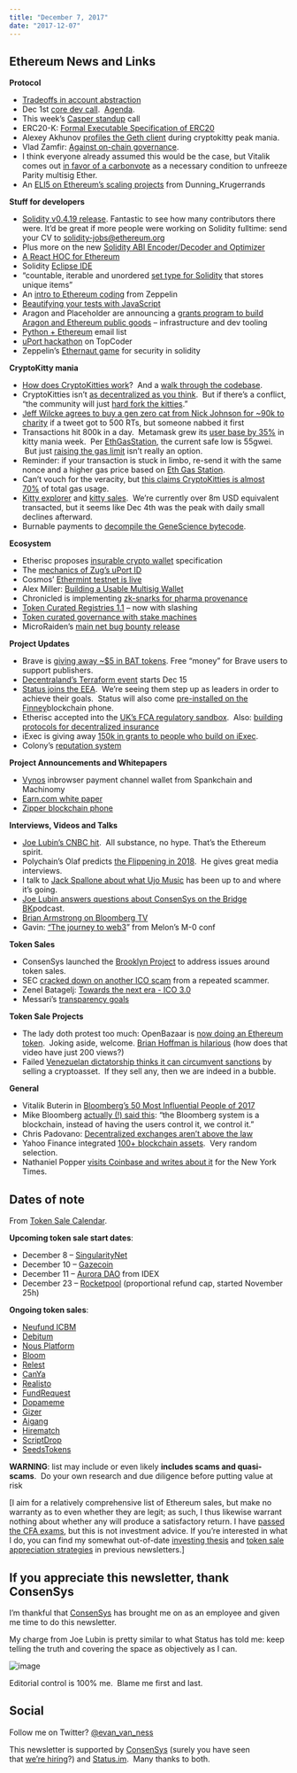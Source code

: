 ```yaml
---
title: "December 7, 2017"
date: "2017-12-07"
---
```


## Ethereum News and Links  

**Protocol**

- [Tradeoffs in account abstraction](https://t.umblr.com/redirect?z=https%3A%2F%2Fethresear.ch%2Ft%2Ftradeoffs-in-account-abstraction-proposals%2F263&t=NjcyNzU3ODZmZDFiNDNmMDkyZDU5NjM2MTQxNTI1YTM4NDdhMTQ2Nix6YUR4cjd3Yg%3D%3D&b=t%3AQ8svKXOQOFn4j1wJ-IeWRA&p=https%3A%2F%2Fwww.weekinethereum.com%2Fpost%2F168288502248%2Fdecember-7-2017&m=0)
- Dec 1st [core dev call](https://t.umblr.com/redirect?z=https%3A%2F%2Fwww.youtube.com%2Fwatch%3Fv%3D1GulA7iA-O0&t=MDBiZTJkMzUyM2NjZWMxNzBkYjUzN2FlZTcwZmY0MWY3ODNjOWJhMyx6YUR4cjd3Yg%3D%3D&b=t%3AQ8svKXOQOFn4j1wJ-IeWRA&p=https%3A%2F%2Fwww.weekinethereum.com%2Fpost%2F168288502248%2Fdecember-7-2017&m=0).  [Agenda](https://t.umblr.com/redirect?z=https%3A%2F%2Fgithub.com%2Fethereum%2Fpm%2Fissues%2F27&t=MTJjMzJlNGNmM2ZhNGE5MGRmZjAxMzIyMDJmMjJmZTA1MWQwMGYzMix6YUR4cjd3Yg%3D%3D&b=t%3AQ8svKXOQOFn4j1wJ-IeWRA&p=https%3A%2F%2Fwww.weekinethereum.com%2Fpost%2F168288502248%2Fdecember-7-2017&m=0).
- This week’s [Casper standup](https://t.umblr.com/redirect?z=https%3A%2F%2Fwww.youtube.com%2Fwatch%3Fv%3D7B-aGMn7rGQ&t=NGU4NjI3YmI1ZDE2MzYzZjdkNzE1MGFlZGM0MzhkZmY1MmI4ZjU4Nyx6YUR4cjd3Yg%3D%3D&b=t%3AQ8svKXOQOFn4j1wJ-IeWRA&p=https%3A%2F%2Fwww.weekinethereum.com%2Fpost%2F168288502248%2Fdecember-7-2017&m=0) call
- ERC20-K: [Formal Executable Specification of ERC20](https://t.umblr.com/redirect?z=https%3A%2F%2Fruntimeverification.com%2Fblog%2F%3Fp%3D496&t=YWQ3MDZmODYxYzlhOWJjMDcxNzBmNWVmOGYwMjJkODkyNTAyNDRiYyx6YUR4cjd3Yg%3D%3D&b=t%3AQ8svKXOQOFn4j1wJ-IeWRA&p=https%3A%2F%2Fwww.weekinethereum.com%2Fpost%2F168288502248%2Fdecember-7-2017&m=0)
- Alexey Akhunov [profiles the Geth client](https://t.umblr.com/redirect?z=https%3A%2F%2Fmedium.com%2F%40akhounov%2Fhow-to-speed-up-ethereum-in-the-face-of-crypto-kitties-7a9c901d98e9&t=Zjc1YmFlZjE1MTU5MmMzYjI3NzVhZjYxODc2OGVmMDFmYTcwYmFkNSx6YUR4cjd3Yg%3D%3D&b=t%3AQ8svKXOQOFn4j1wJ-IeWRA&p=https%3A%2F%2Fwww.weekinethereum.com%2Fpost%2F168288502248%2Fdecember-7-2017&m=0) during cryptokitty peak mania.
- Vlad Zamfir: [Against on-chain governance](https://t.umblr.com/redirect?z=https%3A%2F%2Fmedium.com%2F%40Vlad_Zamfir%2Fagainst-on-chain-governance-a4ceacd040ca&t=YmNiZGZjYjFlMDA5MTAzOWI2MzgzZjNjNGMyN2YwZDAxNTM0OGU0YSx6YUR4cjd3Yg%3D%3D&b=t%3AQ8svKXOQOFn4j1wJ-IeWRA&p=https%3A%2F%2Fwww.weekinethereum.com%2Fpost%2F168288502248%2Fdecember-7-2017&m=0).
- I think everyone already assumed this would be the case, but Vitalik comes out [in favor of a carbonvote](https://t.umblr.com/redirect?z=https%3A%2F%2Fwww.reddit.com%2Fr%2Fethereum%2Fcomments%2F7gt8we%2Fagainst_onchain_governance%2Fdqlu3b4%2F%3Fcontext%3D3&t=ZDg0YWFmNjFlMThiNWExOGRlZTJlMTI2ZWUzMzVjYjJkY2YzNjEzOSx6YUR4cjd3Yg%3D%3D&b=t%3AQ8svKXOQOFn4j1wJ-IeWRA&p=https%3A%2F%2Fwww.weekinethereum.com%2Fpost%2F168288502248%2Fdecember-7-2017&m=0) as a necessary condition to unfreeze Parity multisig Ether.
- An [ELI5 on Ethereum’s scaling projects](https://t.umblr.com/redirect?z=https%3A%2F%2Fwww.reddit.com%2Fr%2Fethtrader%2Fcomments%2F7hosfw%2Fcryptokitties_bitcoiners_badmouthing_and_the_next%2Fdqswupy%2F&t=ZjJkODQ3OWQ3MjQ0YTZhOGQ0NDI2YzQxYzQ2N2UxMzY4MjEzZmEyNCx6YUR4cjd3Yg%3D%3D&b=t%3AQ8svKXOQOFn4j1wJ-IeWRA&p=https%3A%2F%2Fwww.weekinethereum.com%2Fpost%2F168288502248%2Fdecember-7-2017&m=0) from Dunning\_Krugerrands

**Stuff for developers**

- [Solidity v0.4.19 release](https://t.umblr.com/redirect?z=https%3A%2F%2Fgithub.com%2Fethereum%2Fsolidity%2Freleases%2Ftag%2Fv0.4.19&t=MGM3OWZhMjlmODc1ZjI0NWM0YzI3NThlOTQ1NDA3MTQ3NDljZGU3NCx6YUR4cjd3Yg%3D%3D&b=t%3AQ8svKXOQOFn4j1wJ-IeWRA&p=https%3A%2F%2Fwww.weekinethereum.com%2Fpost%2F168288502248%2Fdecember-7-2017&m=0). Fantastic to see how many contributors there were. It’d be great if more people were working on Solidity fulltime: send your CV to solidity-jobs@ethereum.org
- Plus more on the new [Solidity ABI Encoder/Decoder and Optimizer](https://t.umblr.com/redirect?z=https%3A%2F%2Fmedium.com%2F%40chriseth%2Fthe-new-solidity-abi-encoder-decoder-and-optimizer-aee8f91e2455&t=OWQ3MjljNTRkMmVmYjUyMDAwNzQwYTNkNzgzZDI5ZGM5OWY2MjU0MSx6YUR4cjd3Yg%3D%3D&b=t%3AQ8svKXOQOFn4j1wJ-IeWRA&p=https%3A%2F%2Fwww.weekinethereum.com%2Fpost%2F168288502248%2Fdecember-7-2017&m=0)
- [A React HOC for Ethereum](https://t.umblr.com/redirect?z=https%3A%2F%2Fcodeburst.io%2Fhow-to-make-a-react-hoc-for-ethereum-dapps-in-42-lines-of-code-f54cb0eb5221&t=NDc5MmE3OGVmNTZmMzVkMzRmMTM2NjcyMGZlZWMzNjlkOWNiMGU2Mix6YUR4cjd3Yg%3D%3D&b=t%3AQ8svKXOQOFn4j1wJ-IeWRA&p=https%3A%2F%2Fwww.weekinethereum.com%2Fpost%2F168288502248%2Fdecember-7-2017&m=0)
- Solidity [Eclipse IDE](https://t.umblr.com/redirect?z=https%3A%2F%2Fgithub.com%2FYakindu%2Fsolidity-ide&t=ZDNjYTIxYmZiNzliZTEyYzVlMGQ4NzQxMzhkOWZhNmJhY2I5MDAxZCx6YUR4cjd3Yg%3D%3D&b=t%3AQ8svKXOQOFn4j1wJ-IeWRA&p=https%3A%2F%2Fwww.weekinethereum.com%2Fpost%2F168288502248%2Fdecember-7-2017&m=0)
- “countable, iterable and unordered [set type for Solidity](https://t.umblr.com/redirect?z=https%3A%2F%2Fgithub.com%2FJesseBusman%2FSoliditySet&t=YzJjYTIzNGQ5M2MzMTI3NTc1NTcyNDAxNjdmM2EzYWYxN2Y0NjBiZCx6YUR4cjd3Yg%3D%3D&b=t%3AQ8svKXOQOFn4j1wJ-IeWRA&p=https%3A%2F%2Fwww.weekinethereum.com%2Fpost%2F168288502248%2Fdecember-7-2017&m=0) that stores unique items”
- An [intro to Ethereum coding](https://t.umblr.com/redirect?z=https%3A%2F%2Fblog.zeppelin.solutions%2Fa-gentle-introduction-to-ethereum-programming-part-2-7bbf15e1a953&t=NmZhZTQwYzkwZjNjMTk1YTdmOGE4NDZmNTFjYTBjZWYzNzAzMjhhZCx6YUR4cjd3Yg%3D%3D&b=t%3AQ8svKXOQOFn4j1wJ-IeWRA&p=https%3A%2F%2Fwww.weekinethereum.com%2Fpost%2F168288502248%2Fdecember-7-2017&m=0) from Zeppelin
- [Beautifying your tests with JavaScript](https://t.umblr.com/redirect?z=https%3A%2F%2Fmedium.com%2F%40gus_tavo_guim%2Fbeautifying-your-smart-contract-tests-with-javascript-4d284efcb2e8&t=YmQ5NDhmNjQxNjdlMjMzOGZjOTg4MjUyZTAwZTk5NDkxNGM1ODBiMCx6YUR4cjd3Yg%3D%3D&b=t%3AQ8svKXOQOFn4j1wJ-IeWRA&p=https%3A%2F%2Fwww.weekinethereum.com%2Fpost%2F168288502248%2Fdecember-7-2017&m=0)
- Aragon and Placeholder are announcing a [grants program to build Aragon and Ethereum public goods](https://t.umblr.com/redirect?z=https%3A%2F%2Fblog.aragon.one%2Fintroducing-aragon-nest-1aa8c91c0566&t=MWJiYjVlNTYzNWRhMTQxMWQyNGYyOTIxZjI3ODJjODcwMDM4MDAxMix6YUR4cjd3Yg%3D%3D&b=t%3AQ8svKXOQOFn4j1wJ-IeWRA&p=https%3A%2F%2Fwww.weekinethereum.com%2Fpost%2F168288502248%2Fdecember-7-2017&m=0) – infrastructure and dev tooling
- [Python + Ethereum](https://t.umblr.com/redirect?z=https%3A%2F%2Fgroups.google.com%2Fforum%2F%23%21forum%2Fpython-ethereum&t=ZTcwYjUwNTVjODNlNTQwNjhmYjIyN2UyMGY0MzFjY2M3MWE1OGM1YSx6YUR4cjd3Yg%3D%3D&b=t%3AQ8svKXOQOFn4j1wJ-IeWRA&p=https%3A%2F%2Fwww.weekinethereum.com%2Fpost%2F168288502248%2Fdecember-7-2017&m=0) email list
- [uPort hackathon](https://t.umblr.com/redirect?z=https%3A%2F%2Fwww.topcoder.com%2Fchallenges%2F30060883&t=YTE3MWM4ZTkxMzU5NDBmOGNjZjU5NDkxNWFiMjI0YWIxOWY1YzI4MSx6YUR4cjd3Yg%3D%3D&b=t%3AQ8svKXOQOFn4j1wJ-IeWRA&p=https%3A%2F%2Fwww.weekinethereum.com%2Fpost%2F168288502248%2Fdecember-7-2017&m=0) on TopCoder
- Zeppelin’s [Ethernaut game](https://t.umblr.com/redirect?z=https%3A%2F%2Fethernaut.zeppelin.solutions%2F&t=MTlmMDIxYTJhMDI1NDllMDRmMjE2YzRjMjBhOTJiOGJlMGZiNjFlOCx6YUR4cjd3Yg%3D%3D&b=t%3AQ8svKXOQOFn4j1wJ-IeWRA&p=https%3A%2F%2Fwww.weekinethereum.com%2Fpost%2F168288502248%2Fdecember-7-2017&m=0) for security in solidity

**CryptoKitty mania**

- [How does CryptoKitties work](https://t.umblr.com/redirect?z=https%3A%2F%2Fmedium.com%2F%40aidobreen%2Fhow-does-cryptokitties-co-work-e5071c0abf73&t=ZDhiMDAzOGI3ODkyMmI1NWQ5NWU1ZTU1MjQ3YWY0ZWYyYjdkMWQzNCx6YUR4cjd3Yg%3D%3D&b=t%3AQ8svKXOQOFn4j1wJ-IeWRA&p=https%3A%2F%2Fwww.weekinethereum.com%2Fpost%2F168288502248%2Fdecember-7-2017&m=0)?  And a [walk through the codebase](https://t.umblr.com/redirect?z=https%3A%2F%2Fmedium.com%2Floom-network%2Fhow-to-code-your-own-cryptokitties-style-game-on-ethereum-7c8ac86a4eb3&t=MGM1MmRlOTRiNTMwZGRmODFhMDQzNmYxNDg3MzNmZWNkYjdmMDMxYSx6YUR4cjd3Yg%3D%3D&b=t%3AQ8svKXOQOFn4j1wJ-IeWRA&p=https%3A%2F%2Fwww.weekinethereum.com%2Fpost%2F168288502248%2Fdecember-7-2017&m=0).
- CryptoKitties isn’t [as decentralized as you think](https://t.umblr.com/redirect?z=https%3A%2F%2Fmedium.com%2Floom-network%2Fyour-crypto-kitty-isnt-forever-why-dapps-aren-t-as-decentralized-as-you-think-871d6acfea&t=YTk5YWM5Y2NlOGUwMmFkZTIxMTU2ZmJlZjM1NTlmMGFkYjIzMmJiNSx6YUR4cjd3Yg%3D%3D&b=t%3AQ8svKXOQOFn4j1wJ-IeWRA&p=https%3A%2F%2Fwww.weekinethereum.com%2Fpost%2F168288502248%2Fdecember-7-2017&m=0).  But if there’s a conflict, “the community will just [hard fork the kitties](https://twitter.com/VitalikButerin/status/937631022765588480).”
- [Jeff Wilcke agrees to buy a gen zero cat from Nick Johnson for ~90k to charity](https://t.umblr.com/redirect?z=https%3A%2F%2Fhackernoon.com%2Fhow-to-turn-1-digital-cat-into-150-analogue-cows-bc1ddb91845f&t=Y2JiYjdjYjE2ZTUwNGE1OGI3ZmVlMTI1NGZjMzhhMTg1NGVkNWI3Yyx6YUR4cjd3Yg%3D%3D&b=t%3AQ8svKXOQOFn4j1wJ-IeWRA&p=https%3A%2F%2Fwww.weekinethereum.com%2Fpost%2F168288502248%2Fdecember-7-2017&m=0) if a tweet got to 500 RTs, but someone nabbed it first
- Transactions hit 800k in a day.  Metamask grew its [user base by 35%](https://t.umblr.com/redirect?z=https%3A%2F%2Fmedium.com%2Fmetamask%2Fmetamask-cryptokitty-performance-update-83d851af0147&t=MTdhOGFiZTlhNTJmYjMyOWQ5NzNhNGYwMWJjMjM3ZjFlNDQwY2RkMyx6YUR4cjd3Yg%3D%3D&b=t%3AQ8svKXOQOFn4j1wJ-IeWRA&p=https%3A%2F%2Fwww.weekinethereum.com%2Fpost%2F168288502248%2Fdecember-7-2017&m=0) in kitty mania week.  Per [EthGasStation](https://t.umblr.com/redirect?z=https%3A%2F%2Fethgasstation.info%2Findex.php&t=NDE0ODRmZjllNGI5ZWFlMmM5NjY4NGExYTJiMGJiNjA4YjlkZmQ3Nix6YUR4cjd3Yg%3D%3D&b=t%3AQ8svKXOQOFn4j1wJ-IeWRA&p=https%3A%2F%2Fwww.weekinethereum.com%2Fpost%2F168288502248%2Fdecember-7-2017&m=0), the current safe low is 55gwei.  But just [raising the gas limit](https://t.umblr.com/redirect?z=https%3A%2F%2Fwww.reddit.com%2Fr%2Fethereum%2Fcomments%2F7hmlm4%2Fcan_we_please_increase_the_gas_limit%2Fdqsnf3q%2F%3Fcontext%3D3&t=MTU2NDNmN2RjN2JmZWY0OWMyOTM1MDkyODRhODk0MDBjMDY2Y2EzMyx6YUR4cjd3Yg%3D%3D&b=t%3AQ8svKXOQOFn4j1wJ-IeWRA&p=https%3A%2F%2Fwww.weekinethereum.com%2Fpost%2F168288502248%2Fdecember-7-2017&m=0) isn’t really an option.
- Reminder: if your transaction is stuck in limbo, re-send it with the same nonce and a higher gas price based on [Eth Gas Station](https://t.umblr.com/redirect?z=https%3A%2F%2Fethgasstation.info%2FhashPowerTable.php&t=OGIyZDVjM2ZhYTg0OTcyMWU2NDYxYTJiMzc0OTA4MmJiNjZhZmJlYSx6YUR4cjd3Yg%3D%3D&b=t%3AQ8svKXOQOFn4j1wJ-IeWRA&p=https%3A%2F%2Fwww.weekinethereum.com%2Fpost%2F168288502248%2Fdecember-7-2017&m=0).
- Can’t vouch for the veracity, but [this claims CryptoKitties is almost 70%](https://t.umblr.com/redirect?z=https%3A%2F%2Fwww.reddit.com%2Fr%2Fethereum%2Fcomments%2F7i0gj6%2Fhere_is_real_gas_guzzling_pending_queue_stats%2F&t=MzU3ZTEyMDJiMTVkN2ZiYWRhNjA4YzA1MTlhNDRkYmQyZWRkZWZkZix6YUR4cjd3Yg%3D%3D&b=t%3AQ8svKXOQOFn4j1wJ-IeWRA&p=https%3A%2F%2Fwww.weekinethereum.com%2Fpost%2F168288502248%2Fdecember-7-2017&m=0) of total gas usage.
- [Kitty explorer](https://t.umblr.com/redirect?z=http%3A%2F%2Fwww.kittyexplorer.com%2Fprices%2F&t=Zjg5NGM3NTg2NDVhNWE4M2Q2ODY0YWQ2NDAyYWZlMmUwM2RlN2YxMyx6YUR4cjd3Yg%3D%3D&b=t%3AQ8svKXOQOFn4j1wJ-IeWRA&p=https%3A%2F%2Fwww.weekinethereum.com%2Fpost%2F168288502248%2Fdecember-7-2017&m=0) and [kitty sales](https://t.umblr.com/redirect?z=https%3A%2F%2Fkittysales.herokuapp.com%2F&t=OGVmYWUxOTc4OGUxYTc1MGYwNjU1NzAzNzAyYTM5MzBjOGJkMDJmYSx6YUR4cjd3Yg%3D%3D&b=t%3AQ8svKXOQOFn4j1wJ-IeWRA&p=https%3A%2F%2Fwww.weekinethereum.com%2Fpost%2F168288502248%2Fdecember-7-2017&m=0).  We’re currently over 8m USD equivalent transacted, but it seems like Dec 4th was the peak with daily small declines afterward.
- Burnable payments to [decompile the GeneScience bytecode](https://t.umblr.com/redirect?z=https%3A%2F%2Fwww.reddit.com%2Fr%2Fethereum%2Fcomments%2F7ham33%2Five_opened_a_burnable_payment_the_first_of_two%2F&t=OWYxYWI4ZTc5MzAzZWY2NTc1OTIzODg2MDZmNjQ0ZGNlOTExZTE3Zix6YUR4cjd3Yg%3D%3D&b=t%3AQ8svKXOQOFn4j1wJ-IeWRA&p=https%3A%2F%2Fwww.weekinethereum.com%2Fpost%2F168288502248%2Fdecember-7-2017&m=0).

  
  
**Ecosystem**

- Etherisc proposes [insurable crypto wallet](https://t.umblr.com/redirect?z=https%3A%2F%2Fgithub.com%2Fetherisc%2FInsurableCryptoWallet&t=OGEwZmM1ZjVhZmQzY2EwZTRkYmM5YmVkYTRhYTA2MjQxZmY2ZDRlYSx6YUR4cjd3Yg%3D%3D&b=t%3AQ8svKXOQOFn4j1wJ-IeWRA&p=https%3A%2F%2Fwww.weekinethereum.com%2Fpost%2F168288502248%2Fdecember-7-2017&m=0) specification
- The [mechanics of Zug’s uPort ID](https://t.umblr.com/redirect?z=https%3A%2F%2Fmedium.com%2Fuport%2Fzug-id-exploring-the-first-publicly-verified-blockchain-identity-38bd0ee3702&t=YjMzMjM2OTc5MGEwZjIyMDlhNTI3MzQ2NzRlNWFmNTcxMzY5M2Q4ZSx6YUR4cjd3Yg%3D%3D&b=t%3AQ8svKXOQOFn4j1wJ-IeWRA&p=https%3A%2F%2Fwww.weekinethereum.com%2Fpost%2F168288502248%2Fdecember-7-2017&m=0)
- Cosmos’ [Ethermint testnet is live](https://t.umblr.com/redirect?z=https%3A%2F%2Fblog.cosmos.network%2Fcritical-roadmap-announcement-november-update-38b40e0c1570&t=NTRmMzVhY2Y3ZmNjNGU2NTJjYjNkOWFmZTBlY2QzM2YwZDFhNjAyYyx6YUR4cjd3Yg%3D%3D&b=t%3AQ8svKXOQOFn4j1wJ-IeWRA&p=https%3A%2F%2Fwww.weekinethereum.com%2Fpost%2F168288502248%2Fdecember-7-2017&m=0)
- Alex Miller: [Building a Usable Multisig Wallet](https://t.umblr.com/redirect?z=https%3A%2F%2Fblog.gridplus.io%2Fbuilding-a-usable-multisig-wallet-59039b60cbf6&t=NTM5NjQxMTkyNjFmODFiNDBkMmI2ZjFhNTIzY2NkZjFmZjE2NjI3Mix6YUR4cjd3Yg%3D%3D&b=t%3AQ8svKXOQOFn4j1wJ-IeWRA&p=https%3A%2F%2Fwww.weekinethereum.com%2Fpost%2F168288502248%2Fdecember-7-2017&m=0)
- Chronicled is implementing [zk-snarks for pharma provenance](https://t.umblr.com/redirect?z=https%3A%2F%2Fwww.reddit.com%2Fr%2Fchronicled%2Fcomments%2F7gsad0%2Fclean_room_review_of_chronicled_zksnark_privacy%2F&t=ZDI5NGE5ZDBkNjA4NGQzMDkzOTUwZDNiYzU5MzNhNDQ3NzYxNGNhNSx6YUR4cjd3Yg%3D%3D&b=t%3AQ8svKXOQOFn4j1wJ-IeWRA&p=https%3A%2F%2Fwww.weekinethereum.com%2Fpost%2F168288502248%2Fdecember-7-2017&m=0)
- [Token Curated Registries 1.1](https://t.umblr.com/redirect?z=https%3A%2F%2Fmedium.com%2F%40ilovebagels%2Ftoken-curated-registries-1-1-2-0-tcrs-new-theory-and-dev-updates-34c9f079f33d&t=N2ViNGYyODNhZGFlNjQ4ODQzNjBjMjEyZTQyOGIzMDhjNWVjZWU3ZSx6YUR4cjd3Yg%3D%3D&b=t%3AQ8svKXOQOFn4j1wJ-IeWRA&p=https%3A%2F%2Fwww.weekinethereum.com%2Fpost%2F168288502248%2Fdecember-7-2017&m=0) – now with slashing
- [Token curated governance with stake machines](https://t.umblr.com/redirect?z=https%3A%2F%2Fmedium.com%2F%40DimitriDeJonghe%2Fcurated-governance-with-stake-machines-8ae290a709b4&t=ZWQ2ZDc5MjlkYThiOWY1YWRkOTg5NWVkZjM3NGVlMjQwMzhkNDgwMix6YUR4cjd3Yg%3D%3D&b=t%3AQ8svKXOQOFn4j1wJ-IeWRA&p=https%3A%2F%2Fwww.weekinethereum.com%2Fpost%2F168288502248%2Fdecember-7-2017&m=0)
- MicroRaiden’s [main net bug bounty release](https://t.umblr.com/redirect?z=https%3A%2F%2Fgithub.com%2Fraiden-network%2Fmicroraiden%2Freleases&t=YjBkMTA5YWFkOTczNTUyNjM4MWI4NjMyMDNlNWU0MGZlYTc0ZTc4NCx6YUR4cjd3Yg%3D%3D&b=t%3AQ8svKXOQOFn4j1wJ-IeWRA&p=https%3A%2F%2Fwww.weekinethereum.com%2Fpost%2F168288502248%2Fdecember-7-2017&m=0)

**Project Updates**

- Brave is [giving away ~$5 in BAT tokens](https://t.umblr.com/redirect?z=https%3A%2F%2Fbasicattentiontoken.org%2Fbrave-grants-300000-crypto-tokens-to-browser-users%2F&t=MmU2ODJmYzEwYThkYTU4ODZlZWNkZWM2YzA5ZTc0NjE3OTNjZTBkOSx6YUR4cjd3Yg%3D%3D&b=t%3AQ8svKXOQOFn4j1wJ-IeWRA&p=https%3A%2F%2Fwww.weekinethereum.com%2Fpost%2F168288502248%2Fdecember-7-2017&m=0). Free “money” for Brave users to support publishers.
- [Decentraland’s Terraform event](https://t.umblr.com/redirect?z=https%3A%2F%2Fblog.decentraland.org%2Fthe-terraform-event-is-around-the-corner-bdda6a2d4367&t=YmNhZWQ4NDY0OWExNmIwZGI1YTU2MDA1YmVmN2NmNmZkM2RhYTA2ZCx6YUR4cjd3Yg%3D%3D&b=t%3AQ8svKXOQOFn4j1wJ-IeWRA&p=https%3A%2F%2Fwww.weekinethereum.com%2Fpost%2F168288502248%2Fdecember-7-2017&m=0) starts Dec 15
- [Status joins the EEA](https://t.umblr.com/redirect?z=https%3A%2F%2Fblog.status.im%2Fstatus-joins-the-enterprise-ethereum-alliance-eea-29963d48f06c&t=Y2ZjZTkwOWJmM2ViN2NkNGUwNjk5MTRhNTZiMTE2MmNkNTk4ZmYwZSx6YUR4cjd3Yg%3D%3D&b=t%3AQ8svKXOQOFn4j1wJ-IeWRA&p=https%3A%2F%2Fwww.weekinethereum.com%2Fpost%2F168288502248%2Fdecember-7-2017&m=0).  We’re seeing them step up as leaders in order to achieve their goals.  Status will also come [pre-installed on the Finney](https://t.umblr.com/redirect?z=https%3A%2F%2Fblog.status.im%2Fstatus-to-be-pre-installed-on-finney-by-sirin-labs-the-worlds-most-secure-blockchain-smartphone-5b4d64971970&t=MGE0ODc2ZWVmMzdlYzQ3YjFhMmEwMWI0ZWM5NjgwMDI3NjI2MDZmMCx6YUR4cjd3Yg%3D%3D&b=t%3AQ8svKXOQOFn4j1wJ-IeWRA&p=https%3A%2F%2Fwww.weekinethereum.com%2Fpost%2F168288502248%2Fdecember-7-2017&m=0)blockchain phone.
- Etherisc accepted into the [UK’s FCA regulatory sandbox](https://t.umblr.com/redirect?z=https%3A%2F%2Fwww.fca.org.uk%2Fnews%2Fpress-releases%2Ffca-reveals-next-round-successful-firms-its-regulatory-sandbox&t=YjcxOTM3ODk2Zjc2Nzk4MGRlMjQyOGM4NzQ3ZjFlOGE2ZGIyNmNmZSx6YUR4cjd3Yg%3D%3D&b=t%3AQ8svKXOQOFn4j1wJ-IeWRA&p=https%3A%2F%2Fwww.weekinethereum.com%2Fpost%2F168288502248%2Fdecember-7-2017&m=0).  Also: [building protocols for decentralized insurance](https://t.umblr.com/redirect?z=https%3A%2F%2Fblog.etherisc.com%2Fbuilding-protocols-for-decentralized-insurance-8e6de8d15598&t=YjI5YmUwYzMzNDM2Y2EwNTkxMTZkZDk5ZWNkOGVjMzA0NjBjNTkyNSx6YUR4cjd3Yg%3D%3D&b=t%3AQ8svKXOQOFn4j1wJ-IeWRA&p=https%3A%2F%2Fwww.weekinethereum.com%2Fpost%2F168288502248%2Fdecember-7-2017&m=0)
- iExec is giving away [150k in grants to people who build on iExec](https://t.umblr.com/redirect?z=https%3A%2F%2Fmedium.com%2Fiex-ec%2Fthe-iexec-%25C3%25B0app-challenge-150k-of-grants-to-win-abf6798b31ee&t=YzM2ODM0ZjAxNWE2ZDkzNmQyMzQ4MjcyZTNlM2IwMGM1YTAyMWUyNCx6YUR4cjd3Yg%3D%3D&b=t%3AQ8svKXOQOFn4j1wJ-IeWRA&p=https%3A%2F%2Fwww.weekinethereum.com%2Fpost%2F168288502248%2Fdecember-7-2017&m=0).
- Colony’s [reputation system](https://t.umblr.com/redirect?z=https%3A%2F%2Fblog.colony.io%2Fthe-colony-reputation-system-5616293c3949&t=MjVjZTNhMjNkMzI0YzY1MTE0OWZhZTQ5NDhkZDc5ZDk1ODJmNzI2Myx6YUR4cjd3Yg%3D%3D&b=t%3AQ8svKXOQOFn4j1wJ-IeWRA&p=https%3A%2F%2Fwww.weekinethereum.com%2Fpost%2F168288502248%2Fdecember-7-2017&m=0)

**Project Announcements and Whitepapers**

- [Vynos](https://t.umblr.com/redirect?z=https%3A%2F%2Fmedium.com%2F%40machinomy%2Fexplaining-vynos-91f73eeb133a&t=NzNkNzViNjNhODczY2M0Njc0ZTQ4ZTk2YjJiMzgyNGY2ZmFiNDE1Yix6YUR4cjd3Yg%3D%3D&b=t%3AQ8svKXOQOFn4j1wJ-IeWRA&p=https%3A%2F%2Fwww.weekinethereum.com%2Fpost%2F168288502248%2Fdecember-7-2017&m=0) inbrowser payment channel wallet from Spankchain and Machinomy
- [Earn.com white paper](https://t.umblr.com/redirect?z=https%3A%2F%2Fearn.docsend.com%2Fview%2Ff2qmsnm&t=M2MyYjA3YjViZDc5NTZkNTEzYTZhMDVhNWVmNTUxMDRiMGNhZWQ3ZCx6YUR4cjd3Yg%3D%3D&b=t%3AQ8svKXOQOFn4j1wJ-IeWRA&p=https%3A%2F%2Fwww.weekinethereum.com%2Fpost%2F168288502248%2Fdecember-7-2017&m=0)
- [Zipper blockchain phone](https://t.umblr.com/redirect?z=https%3A%2F%2Fzipperglobal.com%2Fwhitepaper.pdf&t=ZDk5NDg5ZWIwMDA4MjNmNjA3NDhkOTgyZTZlMmQ0YmRiYzk2OWQyMyx6YUR4cjd3Yg%3D%3D&b=t%3AQ8svKXOQOFn4j1wJ-IeWRA&p=https%3A%2F%2Fwww.weekinethereum.com%2Fpost%2F168288502248%2Fdecember-7-2017&m=0)

**Interviews, Videos and Talks**

- [Joe Lubin’s CNBC hit](https://t.umblr.com/redirect?z=https%3A%2F%2Fwww.cnbc.com%2Fvideo%2F2017%2F12%2F06%2Fethereum-co-founder-on-the-promise-of-blockchain-technology.html&t=MmY2NzM1OTUyZGVjNTUzNGY4OTcxNmU0NzRlNzRiZDk3MGJiZDEyYyx6YUR4cjd3Yg%3D%3D&b=t%3AQ8svKXOQOFn4j1wJ-IeWRA&p=https%3A%2F%2Fwww.weekinethereum.com%2Fpost%2F168288502248%2Fdecember-7-2017&m=0).  All substance, no hype. That’s the Ethereum spirit.
- Polychain’s Olaf predicts [the Flippening in 2018](https://t.umblr.com/redirect?z=https%3A%2F%2Fyoutu.be%2FOZ3bVr7YDd4%3Ft%3D196&t=MTY4NmFjNjdjMDMzNmMzNjI1NDBmMzUyNjA2OTBmYWExYWM0YjhmOSx6YUR4cjd3Yg%3D%3D&b=t%3AQ8svKXOQOFn4j1wJ-IeWRA&p=https%3A%2F%2Fwww.weekinethereum.com%2Fpost%2F168288502248%2Fdecember-7-2017&m=0).  He gives great media interviews.
- I talk to [Jack Spallone about what Ujo Music](https://t.umblr.com/redirect?z=https%3A%2F%2Fthebitcoinpodcast.com%2Fan-ethereum-podcast-episode-7%2F&t=NWRlNjBkYzhlYTNmYWNhMGE0YjRhODJkYjczOGY4NjY3NzJhMzdjMSx6YUR4cjd3Yg%3D%3D&b=t%3AQ8svKXOQOFn4j1wJ-IeWRA&p=https%3A%2F%2Fwww.weekinethereum.com%2Fpost%2F168288502248%2Fdecember-7-2017&m=0) has been up to and where it’s going.
- [Joe Lubin answers questions about ConsenSys on the Bridge BK](https://t.umblr.com/redirect?z=https%3A%2F%2Fthebridgebk.com%2Fjoseph-lubin-founder-consensys%2F&t=MGI1MzI4OWY2YWJlNzhlN2RlZmIxNzIxMjgyYTg1Y2JlN2Q4ZDdmYSx6YUR4cjd3Yg%3D%3D&b=t%3AQ8svKXOQOFn4j1wJ-IeWRA&p=https%3A%2F%2Fwww.weekinethereum.com%2Fpost%2F168288502248%2Fdecember-7-2017&m=0)podcast.  
- [Brian Armstrong on Bloomberg TV](https://t.umblr.com/redirect?z=https%3A%2F%2Fwww.bloomberg.com%2Fnews%2Fvideos%2F2017-12-07%2Fcoinbase-ceo-on-crypto-surge-bitcoin-futures-irs-video&t=OGNjMWE3OTY0YTBlZTE2YjdkMGNjYzNiN2FjMWViMDU0YmFkNGU1YSx6YUR4cjd3Yg%3D%3D&b=t%3AQ8svKXOQOFn4j1wJ-IeWRA&p=https%3A%2F%2Fwww.weekinethereum.com%2Fpost%2F168288502248%2Fdecember-7-2017&m=0)
- Gavin: [“The journey to web3](https://t.umblr.com/redirect?z=https%3A%2F%2Fwww.youtube.com%2Fwatch%3Fv%3DlH1pEE0W3ug&t=OTdhMzE0NjRkZjAzZmU4NjIzMWY3ODAxZmFjYjJiMDhkMzNmOThkZix6YUR4cjd3Yg%3D%3D&b=t%3AQ8svKXOQOFn4j1wJ-IeWRA&p=https%3A%2F%2Fwww.weekinethereum.com%2Fpost%2F168288502248%2Fdecember-7-2017&m=0)” from Melon’s M-0 conf

**Token Sales**

- ConsenSys launched the [Brooklyn Project](https://t.umblr.com/redirect?z=https%3A%2F%2Fmedia.consensys.net%2Fannouncing-the-brooklyn-project-for-token-launches-22ba89279f5f&t=ODY1ZGM1ZGM5OWY3NTJhZWRmM2M4YjQ0YmU3ZjNhOGNlZDIzNjdjNyx6YUR4cjd3Yg%3D%3D&b=t%3AQ8svKXOQOFn4j1wJ-IeWRA&p=https%3A%2F%2Fwww.weekinethereum.com%2Fpost%2F168288502248%2Fdecember-7-2017&m=0) to address issues around token sales.
- SEC [cracked down on another ICO scam](https://t.umblr.com/redirect?z=https%3A%2F%2Fwww.sec.gov%2Fnews%2Fpress-release%2F2017-219&t=MmQzNTJiM2YxMDQwNjgyNzljN2FhZjE4YWE5ZTY4ZWIyY2E5ZjBlZix6YUR4cjd3Yg%3D%3D&b=t%3AQ8svKXOQOFn4j1wJ-IeWRA&p=https%3A%2F%2Fwww.weekinethereum.com%2Fpost%2F168288502248%2Fdecember-7-2017&m=0) from a repeated scammer.
- Zenel Batagelj: [Towards the next era - ICO 3.0](https://t.umblr.com/redirect?z=https%3A%2F%2Fblog.cofound.it%2Ftowards-ico-3-0-afc31800b31b&t=NGZiNTBiN2RkYTE2ZmI5NGI0NDdjMDc1MjgwNjBmMjU3MGUzYWU4ZCx6YUR4cjd3Yg%3D%3D&b=t%3AQ8svKXOQOFn4j1wJ-IeWRA&p=https%3A%2F%2Fwww.weekinethereum.com%2Fpost%2F168288502248%2Fdecember-7-2017&m=0)
- Messari’s [transparency goals](https://t.umblr.com/redirect?z=https%3A%2F%2Fgithub.com%2Fmessari%2Fdocuments%2Fblob%2Fmaster%2FIGF-Messari-Commitments.md&t=YTUwMzg3OGE4MmNjNzA2Y2JkZWQ2MDNhZDU2MmM5NmZiMzI4NjA0YSx6YUR4cjd3Yg%3D%3D&b=t%3AQ8svKXOQOFn4j1wJ-IeWRA&p=https%3A%2F%2Fwww.weekinethereum.com%2Fpost%2F168288502248%2Fdecember-7-2017&m=0)

**Token Sale Projects**

- The lady doth protest too much: OpenBazaar is [now doing an Ethereum token](https://t.umblr.com/redirect?z=https%3A%2F%2Fwww.openbazaar.org%2Fblog%2Fopenbazaar-tokens-smart-contracts%2F&t=NGVjOGZjZmQ2MjFjYTkyYWI2MGMyNDg3OGQ0MWQzNDUwYjIyMGM4MCx6YUR4cjd3Yg%3D%3D&b=t%3AQ8svKXOQOFn4j1wJ-IeWRA&p=https%3A%2F%2Fwww.weekinethereum.com%2Fpost%2F168288502248%2Fdecember-7-2017&m=0).  Joking aside, welcome. [Brian Hoffman is hilarious](https://t.umblr.com/redirect?z=https%3A%2F%2Fwww.youtube.com%2Fwatch%3Fv%3Dj2tNWpazcaY&t=NjJkNTJmMDU3YzYyZGU4MjVmMzZiMzE1ZmJiMjU2Zjg0OTY3NGY0ZCx6YUR4cjd3Yg%3D%3D&b=t%3AQ8svKXOQOFn4j1wJ-IeWRA&p=https%3A%2F%2Fwww.weekinethereum.com%2Fpost%2F168288502248%2Fdecember-7-2017&m=0) (how does that video have just 200 views?)
- Failed [Venezuelan dictatorship thinks it can circumvent sanctions](https://t.umblr.com/redirect?z=https%3A%2F%2Fwww.reuters.com%2Farticle%2Fus-venezuela-economy%2Fenter-the-petro-venezuela-to-launch-oil-backed-cryptocurrency-idUSKBN1DX0SQ&t=ZjE4ZmFmYTk5MDg0NDNiMTdiOWE4NmE1OTk4ZmQ1MjQ2MTc0OTVkYix6YUR4cjd3Yg%3D%3D&b=t%3AQ8svKXOQOFn4j1wJ-IeWRA&p=https%3A%2F%2Fwww.weekinethereum.com%2Fpost%2F168288502248%2Fdecember-7-2017&m=0) by selling a cryptoasset.  If they sell any, then we are indeed in a bubble.

**General**

- Vitalik Buterin in [Bloomberg’s 50 Most Influential People of 2017](https://t.umblr.com/redirect?z=https%3A%2F%2Fwww.bloomberg.com%2Ffeatures%2F2017-bloomberg-50%2F%23vitalik-buterin&t=NTJhZDcyYjU5YTk3MzJjYmJhYWY0NjYyYzVjNjNhMWZhODczMWMwOSx6YUR4cjd3Yg%3D%3D&b=t%3AQ8svKXOQOFn4j1wJ-IeWRA&p=https%3A%2F%2Fwww.weekinethereum.com%2Fpost%2F168288502248%2Fdecember-7-2017&m=0)
- Mike Bloomberg [actually (!) said this](https://t.umblr.com/redirect?z=https%3A%2F%2Fwww.reddit.com%2Fr%2Fethtrader%2Fcomments%2F7gsoaq%2Flol_michael_bloomberg_158_in_fact_the_bloomberg%2F&t=NGIyMzY3ZGE2ZDI4NjUxNmIwZTY0N2Q4YjBmMmZiYjBmNzg2ZmFkMix6YUR4cjd3Yg%3D%3D&b=t%3AQ8svKXOQOFn4j1wJ-IeWRA&p=https%3A%2F%2Fwww.weekinethereum.com%2Fpost%2F168288502248%2Fdecember-7-2017&m=0): “the Bloomberg system is a blockchain, instead of having the users control it, we control it.”
- Chris Padovano: [Decentralized exchanges aren’t above the law](https://t.umblr.com/redirect?z=https%3A%2F%2Fdecentralizedlegal.com%2Fdex%2F&t=NTQwNDhkNjNjMzY1YTUxZTNmY2EyNTAyNWMzMDQzYjA0MjUxNGIzMix6YUR4cjd3Yg%3D%3D&b=t%3AQ8svKXOQOFn4j1wJ-IeWRA&p=https%3A%2F%2Fwww.weekinethereum.com%2Fpost%2F168288502248%2Fdecember-7-2017&m=0)
- Yahoo Finance integrated [100+ blockchain assets](https://t.umblr.com/redirect?z=https%3A%2F%2Ffinance.yahoo.com%2Fcryptocurrencies&t=NDFjMmQ4MWI1ZjcyY2Q4YjM1M2NlMzcxZWU2NDU0MTUwNWUxZTI2NCx6YUR4cjd3Yg%3D%3D&b=t%3AQ8svKXOQOFn4j1wJ-IeWRA&p=https%3A%2F%2Fwww.weekinethereum.com%2Fpost%2F168288502248%2Fdecember-7-2017&m=0).  Very random selection.
- Nathaniel Popper [visits Coinbase and writes about it](https://t.umblr.com/redirect?z=https%3A%2F%2Fwww.nytimes.com%2F2017%2F12%2F06%2Ftechnology%2Fcoinbase-bitcoin.html&t=MTRkMDlhNTIxMTA4NjEzYWIzNjM2NTdhMmMyOGYzYTc5YmEzZTEzYyx6YUR4cjd3Yg%3D%3D&b=t%3AQ8svKXOQOFn4j1wJ-IeWRA&p=https%3A%2F%2Fwww.weekinethereum.com%2Fpost%2F168288502248%2Fdecember-7-2017&m=0) for the New York Times.   
    

## Dates of note

From [Token Sale Calendar](https://t.umblr.com/redirect?z=http%3A%2F%2Fwww.tokensalecalendar.com%2F&t=MDgxNjQyMjEzY2VjYjBkZjdiMzdiOGE5OWJmZjBjNjU3YzVkNGZiYix6YUR4cjd3Yg%3D%3D&b=t%3AQ8svKXOQOFn4j1wJ-IeWRA&p=https%3A%2F%2Fwww.weekinethereum.com%2Fpost%2F168288502248%2Fdecember-7-2017&m=0).

**Upcoming token sale start dates**:

- December 8 – [SingularityNet](http://t.umblr.com/redirect?z=https%3A%2F%2Fsingularitynet.io%2F&t=ZWIwNWM1OGUyMDUxOTQzMjllZTM4Yzc5Mjc3M2E3ZTY2OGMwN2VjOSw0WVA5eDhJSw%3D%3D&b=t%3ARqKlLBDa5AFqUBYwGpoSJQ&p=http%3A%2F%2Fwww.tokensalecalendar.com%2Fpost%2F168285939713%2Fupcoming-token-sale-start-dates-december-8&m=1)
- December 10 – [Gazecoin](http://t.umblr.com/redirect?z=https%3A%2F%2Fwww.gazecoin.io%2F&t=YThlMzQ4YWNkOGE1NTE5NzBhNjYxNDQxODQ1ZjM1ZjU4NzY4YzU4NSxNMXdheE1kTw%3D%3D&b=t%3ARqKlLBDa5AFqUBYwGpoSJQ&p=http%3A%2F%2Fwww.tokensalecalendar.com%2Fpost%2F166960505828%2Fupcoming-token-sale-start-dates-october-31&m=1)
- December 11 – [Aurora DAO](http://t.umblr.com/redirect?z=https%3A%2F%2Fauroradao.com&t=ZjdjNDg5MmY5ZGFlMzQ4NWFmNGE5MjIyMTU5NGVhYTRjOTljMDNkNyw0WVA5eDhJSw%3D%3D&b=t%3ARqKlLBDa5AFqUBYwGpoSJQ&p=http%3A%2F%2Fwww.tokensalecalendar.com%2Fpost%2F168285939713%2Fupcoming-token-sale-start-dates-december-8&m=1) from IDEX
- December 23 – [Rocketpool](http://t.umblr.com/redirect?z=https%3A%2F%2Fwww.rocketpool.net%2F&t=YzUyMjdlZjY3ZDA5MTg0NjAyYzYzMWQ0MTgxNWYwYjI3N2Q0NTQ3MixNMXdheE1kTw%3D%3D&b=t%3ARqKlLBDa5AFqUBYwGpoSJQ&p=http%3A%2F%2Fwww.tokensalecalendar.com%2Fpost%2F166960505828%2Fupcoming-token-sale-start-dates-october-31&m=1) (proportional refund cap, started November 25h)

**Ongoing token sales**:

- [Neufund ICBM](http://t.umblr.com/redirect?z=https%3A%2F%2Fblog.neufund.org%2Fhow-to-participate-in-neufunds-icbm-a9a450cf0022&t=MTc2MTQ0ZDlmYWQyNTM0MmRhMDZkMmYwNGJkNDUyZWZiMzJiMDg3ZSw0WVA5eDhJSw%3D%3D&b=t%3ARqKlLBDa5AFqUBYwGpoSJQ&p=http%3A%2F%2Fwww.tokensalecalendar.com%2Fpost%2F168285939713%2Fupcoming-token-sale-start-dates-december-8&m=1)
- [Debitum](http://t.umblr.com/redirect?z=https%3A%2F%2Fdebitum.network%2F&t=MjY1YzE2NjJhZjU4NWI0ZGY3M2Y2NTFlZDBlYjM0MDI2YTBmNDVjZixNMXdheE1kTw%3D%3D&b=t%3ARqKlLBDa5AFqUBYwGpoSJQ&p=http%3A%2F%2Fwww.tokensalecalendar.com%2Fpost%2F166960505828%2Fupcoming-token-sale-start-dates-october-31&m=1)
- [Nous Platform](http://t.umblr.com/redirect?z=https%3A%2F%2Fnousplatform.com%2F&t=NjZhNTgyMmY2MTA2OTc2N2Q1OGJmOGZjNzFhMjU1NjkyYmE4NzljOCxNMXdheE1kTw%3D%3D&b=t%3ARqKlLBDa5AFqUBYwGpoSJQ&p=http%3A%2F%2Fwww.tokensalecalendar.com%2Fpost%2F166960505828%2Fupcoming-token-sale-start-dates-october-31&m=1)
- [Bloom](http://t.umblr.com/redirect?z=https%3A%2F%2Fwww.hellobloom.io&t=OTVjYWE2MTg2MzY3NjU5MWFiZjUzNTA3MTQ3ZjUwNzU3YWZhNDIwZixNMXdheE1kTw%3D%3D&b=t%3ARqKlLBDa5AFqUBYwGpoSJQ&p=http%3A%2F%2Fwww.tokensalecalendar.com%2Fpost%2F166960505828%2Fupcoming-token-sale-start-dates-october-31&m=1)
- [Relest](http://t.umblr.com/redirect?z=https%3A%2F%2Fico.relest.io%2F&t=ZGVjZjZiYTdkZWE2YzgzZWZlNTBjZWNmNGIwMWUxYWRhOWY4NzQ4NixyVm1XTkpWVQ%3D%3D&b=t%3ARqKlLBDa5AFqUBYwGpoSJQ&p=http%3A%2F%2Fwww.tokensalecalendar.com%2Fpost%2F165301068328%2Fupcoming-token-sale-start-dates-september-14&m=1)
- [CanYa](http://t.umblr.com/redirect?z=https%3A%2F%2Fcanya.io%2F&t=NzYxOWFhNzYzZDFlODAyZTljMWM4Y2U0MzUzMjdkNDZhNzdmNmU5Ziw0WVA5eDhJSw%3D%3D&b=t%3ARqKlLBDa5AFqUBYwGpoSJQ&p=http%3A%2F%2Fwww.tokensalecalendar.com%2Fpost%2F168285939713%2Fupcoming-token-sale-start-dates-december-8&m=1)
- [Realisto](http://t.umblr.com/redirect?z=https%3A%2F%2Frealisto.io%2F&t=ZjMzYmYxZjIwN2IxZWUxZTc4NWEwZjRhNTNjNTZiMTYyMTNjZDI1MSxNMXdheE1kTw%3D%3D&b=t%3ARqKlLBDa5AFqUBYwGpoSJQ&p=http%3A%2F%2Fwww.tokensalecalendar.com%2Fpost%2F166960505828%2Fupcoming-token-sale-start-dates-october-31&m=1)
- [FundRequest](http://t.umblr.com/redirect?z=http%3A%2F%2Ffundrequest.io&t=ZGQyZDgzY2MwNWE3MGE4MWIwZDIxNTRkZmE0Yjc4ZDJjYTFiMjgxYSxNMXdheE1kTw%3D%3D&b=t%3ARqKlLBDa5AFqUBYwGpoSJQ&p=http%3A%2F%2Fwww.tokensalecalendar.com%2Fpost%2F166960505828%2Fupcoming-token-sale-start-dates-october-31&m=1)
- [Dopameme](http://t.umblr.com/redirect?z=https%3A%2F%2Fwww.dopameme.io%2Fdmt%2F&t=MDc0MDhhZjg4ZGEyMmI3ZGE4YjAxNjkxNTk4NzQzNjdlZjlmODFlYixNMXdheE1kTw%3D%3D&b=t%3ARqKlLBDa5AFqUBYwGpoSJQ&p=http%3A%2F%2Fwww.tokensalecalendar.com%2Fpost%2F166960505828%2Fupcoming-token-sale-start-dates-october-31&m=1)
- [Gizer](http://t.umblr.com/redirect?z=https%3A%2F%2Ftokensale.gizer.io%2F&t=NmIzMjE0NDNjYjE3NjExZTdiZDFiNWVlMWVlYjM3MTU4NGE0YWI0NyxNMXdheE1kTw%3D%3D&b=t%3ARqKlLBDa5AFqUBYwGpoSJQ&p=http%3A%2F%2Fwww.tokensalecalendar.com%2Fpost%2F166960505828%2Fupcoming-token-sale-start-dates-october-31&m=1)
- [Aigang](http://t.umblr.com/redirect?z=https%3A%2F%2Faigang.network&t=MzQyNTE5ZmM3MDQxZmVkZTdjYmUzMDkwZWQ0NzNmMzUxZjdmZWE2NyxNMXdheE1kTw%3D%3D&b=t%3ARqKlLBDa5AFqUBYwGpoSJQ&p=http%3A%2F%2Fwww.tokensalecalendar.com%2Fpost%2F166960505828%2Fupcoming-token-sale-start-dates-october-31&m=1)
- [Hirematch](http://t.umblr.com/redirect?z=http%3A%2F%2Fhirematch.io%2F&t=NTQ1YzkwYzEzMWI3NDJlYzkxNzI2OTZkZTQ5ZjRkZWUwYmY5NjM3YSxyVm1XTkpWVQ%3D%3D&b=t%3ARqKlLBDa5AFqUBYwGpoSJQ&p=http%3A%2F%2Fwww.tokensalecalendar.com%2Fpost%2F165301068328%2Fupcoming-token-sale-start-dates-september-14&m=1)
- [ScriptDrop](http://t.umblr.com/redirect?z=https%3A%2F%2Fwww.scriptdrop.io%2F&t=YzA3ZGQ3OGNiNWI0NjMxMzMyODc4OTYwMDM5MmQ2MDk5Y2QwZDk2YSxyVm1XTkpWVQ%3D%3D&b=t%3ARqKlLBDa5AFqUBYwGpoSJQ&p=http%3A%2F%2Fwww.tokensalecalendar.com%2Fpost%2F165301068328%2Fupcoming-token-sale-start-dates-september-14&m=1)
- [SeedsTokens](http://t.umblr.com/redirect?z=http%3A%2F%2Fseedstokens.com&t=NTc3Y2JiOTBlMjUwZTZlMzM4YjVkOWEwMmJlODExOTE5YmI4MDExMCxNMXdheE1kTw%3D%3D&b=t%3ARqKlLBDa5AFqUBYwGpoSJQ&p=http%3A%2F%2Fwww.tokensalecalendar.com%2Fpost%2F166960505828%2Fupcoming-token-sale-start-dates-october-31&m=1)

**WARNING**: list may include or even likely **includes scams and quasi-scams**.  Do your own research and due diligence before putting value at risk

\[I aim for a relatively comprehensive list of Ethereum sales, but make no warranty as to even whether they are legit; as such, I thus likewise warrant nothing about whether any will produce a satisfactory return. I have [passed the CFA exams](https://t.umblr.com/redirect?z=http%3A%2F%2Fwww.evanvanness.com%2Fpost%2F144767932386%2Fprepare-effectively-for-the-cfa-exam-how-to-skip&t=OWI0OWU4NWM3MjViMDQwMTQzYWYxYjg0OWU5YzY5NjQzNWUxYjhhYyx6YUR4cjd3Yg%3D%3D&b=t%3AQ8svKXOQOFn4j1wJ-IeWRA&p=https%3A%2F%2Fwww.weekinethereum.com%2Fpost%2F168288502248%2Fdecember-7-2017&m=0), but this is not investment advice. If you’re interested in what I do, you can find my somewhat out-of-date [investing thesis](http://www.weekinethereum.com/post/155180529233/august-28-2016) and [token sale appreciation strategies](http://www.weekinethereum.com/post/155180207393/september-4-2016) in previous newsletters.\]

## If you appreciate this newsletter, thank ConsenSys

I’m thankful that [ConsenSys](https://t.umblr.com/redirect?z=http%3A%2F%2Fconsensys.net%2F&t=YTQyYzQzYWExMGE3NGUzYWNkZDBlMTRlNjAyMDMyMWU1ZWQ4Y2Q3ZSx6YUR4cjd3Yg%3D%3D&b=t%3AQ8svKXOQOFn4j1wJ-IeWRA&p=https%3A%2F%2Fwww.weekinethereum.com%2Fpost%2F168288502248%2Fdecember-7-2017&m=0) has brought me on as an employee and given me time to do this newsletter.

My charge from Joe Lubin is pretty similar to what Status has told me: keep telling the truth and covering the space as objectively as I can.   

![image](https://66.media.tumblr.com/9114e5ec047c95b2ef505fd878651dc4/tumblr_inline_p0lecb8gXF1rxca3y_250.jpg)

Editorial control is 100% me.  Blame me first and last.  

## Social  

  
Follow me on Twitter? [@evan\_van\_ness](https://twitter.com/evan_van_ness)

This newsletter is supported by [ConsenSys](https://t.umblr.com/redirect?z=https%3A%2F%2Fconsensys.net%2F&t=ZmZiZWExYTQ4NWMwMGJmZDM2YzZjZTBkOWQ4YjNiYjU0YTkwMjhkNyx6YUR4cjd3Yg%3D%3D&b=t%3AQ8svKXOQOFn4j1wJ-IeWRA&p=https%3A%2F%2Fwww.weekinethereum.com%2Fpost%2F168288502248%2Fdecember-7-2017&m=0) (surely you have seen that [we’re hiring](https://t.umblr.com/redirect?z=http%3A%2F%2Fgrnh.se%2Fslxih51&t=MTFlMzVlZDU0OGQwNzg4MDgzZGE3YzRmMjZkNzJmMmMyNjFkOGI3OCx6YUR4cjd3Yg%3D%3D&b=t%3AQ8svKXOQOFn4j1wJ-IeWRA&p=https%3A%2F%2Fwww.weekinethereum.com%2Fpost%2F168288502248%2Fdecember-7-2017&m=0)?) and [Status.im](https://t.umblr.com/redirect?z=https%3A%2F%2Fstatus.im%2F&t=YjA3MWY3MjBlYWVmYjkxOWM2ZDg3NDE2NTg2OGZmZDVlYmNmNDRkMix6YUR4cjd3Yg%3D%3D&b=t%3AQ8svKXOQOFn4j1wJ-IeWRA&p=https%3A%2F%2Fwww.weekinethereum.com%2Fpost%2F168288502248%2Fdecember-7-2017&m=0).  Many thanks to both.
